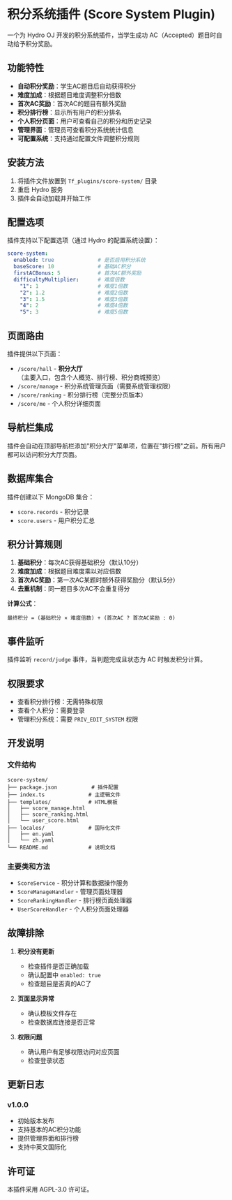# 积分系统插件 (Score System Plugin)

一个为 Hydro OJ 开发的积分系统插件，当学生成功 AC（Accepted）题目时自动给予积分奖励。

## 功能特性

- **自动积分奖励**：学生AC题目后自动获得积分
- **难度加成**：根据题目难度调整积分倍数
- **首次AC奖励**：首次AC的题目有额外奖励
- **积分排行榜**：显示所有用户的积分排名
- **个人积分页面**：用户可查看自己的积分和历史记录
- **管理界面**：管理员可查看积分系统统计信息
- **可配置系统**：支持通过配置文件调整积分规则

## 安装方法

1. 将插件文件放置到 `Tf_plugins/score-system/` 目录
2. 重启 Hydro 服务
3. 插件会自动加载并开始工作

## 配置选项

插件支持以下配置选项（通过 Hydro 的配置系统设置）：

```yaml
score-system:
  enabled: true              # 是否启用积分系统
  baseScore: 10              # 基础AC积分
  firstACBonus: 5            # 首次AC额外奖励
  difficultyMultiplier:      # 难度倍数
    "1": 1                   # 难度1倍数
    "2": 1.2                 # 难度2倍数
    "3": 1.5                 # 难度3倍数
    "4": 2                   # 难度4倍数
    "5": 3                   # 难度5倍数
```

## 页面路由

插件提供以下页面：

- `/score/hall` - **积分大厅**（主要入口，包含个人概览、排行榜、积分商城预览）
- `/score/manage` - 积分系统管理页面（需要系统管理权限）
- `/score/ranking` - 积分排行榜（完整分页版本）
- `/score/me` - 个人积分详细页面

## 导航栏集成

插件会自动在顶部导航栏添加"积分大厅"菜单项，位置在"排行榜"之前。所有用户都可以访问积分大厅页面。

## 数据库集合

插件创建以下 MongoDB 集合：

- `score.records` - 积分记录
- `score.users` - 用户积分汇总

## 积分计算规则

1. **基础积分**：每次AC获得基础积分（默认10分）
2. **难度加成**：根据题目难度乘以对应倍数
3. **首次AC奖励**：第一次AC某题时额外获得奖励分（默认5分）
4. **去重机制**：同一题目多次AC不会重复得分

**计算公式**：
```
最终积分 = (基础积分 × 难度倍数) + (首次AC ? 首次AC奖励 : 0)
```

## 事件监听

插件监听 `record/judge` 事件，当判题完成且状态为 AC 时触发积分计算。

## 权限要求

- 查看积分排行榜：无需特殊权限
- 查看个人积分：需要登录
- 管理积分系统：需要 `PRIV_EDIT_SYSTEM` 权限

## 开发说明

### 文件结构
```
score-system/
├── package.json           # 插件配置
├── index.ts              # 主逻辑文件
├── templates/            # HTML模板
│   ├── score_manage.html
│   ├── score_ranking.html
│   └── user_score.html
├── locales/              # 国际化文件
│   ├── en.yaml
│   └── zh.yaml
└── README.md             # 说明文档
```

### 主要类和方法

- `ScoreService` - 积分计算和数据操作服务
- `ScoreManageHandler` - 管理页面处理器
- `ScoreRankingHandler` - 排行榜页面处理器
- `UserScoreHandler` - 个人积分页面处理器

## 故障排除

1. **积分没有更新**
   - 检查插件是否正确加载
   - 确认配置中 `enabled: true`
   - 检查题目是否真的AC了

2. **页面显示异常**
   - 确认模板文件存在
   - 检查数据库连接是否正常

3. **权限问题**
   - 确认用户有足够权限访问对应页面
   - 检查登录状态

## 更新日志

### v1.0.0
- 初始版本发布
- 支持基本的AC积分功能
- 提供管理界面和排行榜
- 支持中英文国际化

## 许可证

本插件采用 AGPL-3.0 许可证。